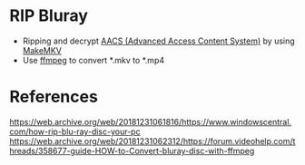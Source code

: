 # RIP Bluray
* Ripping and decrypt [AACS (Advanced Access Content System)](https://en.wikipedia.org/wiki/Advanced_Access_Content_System) by using [MakeMKV](http://www.makemkv.com/download/)
* Use [ffmpeg](./nix/ffmpeg-cheatsheet.md) to convert *.mkv to *.mp4

# References
https://web.archive.org/web/20181231061816/https://www.windowscentral.com/how-rip-blu-ray-disc-your-pc
https://web.archive.org/web/20181231062312/https://forum.videohelp.com/threads/358677-guide-HOW-to-Convert-bluray-disc-with-ffmpeg
